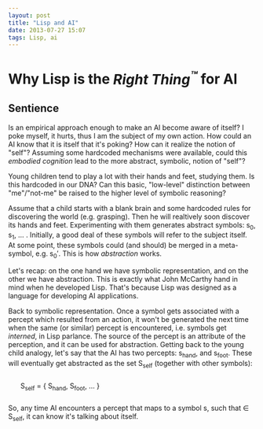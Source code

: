 ```yaml
---
layout: post
title: "Lisp and AI"
date: 2013-07-27 15:07
tags: Lisp, ai
---
```


# Why Lisp is the _Right Thing<sup>™</sup>_ for AI

## Sentience

Is an empirical approach enough to make an AI become aware of itself? I poke myself, it hurts, thus I am the subject of my own action. How could an AI know that it is itself that it's poking? How can it realize the notion of "self"? Assuming some hardcoded mechanisms were available, could this _embodied cognition_ lead to the more abstract, symbolic, notion of "self"? 

Young children tend to play a lot with their hands and feet, studying them. Is this hardcoded in our DNA? Can this basic, "low-level" distinction between "me"/"not-me" be raised to the higher level of symbolic reasoning?

Assume that a child starts with a blank brain and some hardcoded rules for discovering the world (e.g. grasping). Then he will realtively soon discover its hands and feet. Experimenting with them generates abstract symbols: s<sub>0</sub>, s<sub>1</sub>, &hellip; . Initially, a good deal of these symbols will refer to the subject itself. At some point, these symbols could (and should) be merged in a meta-symbol, e.g. s<sub>0</sub>&prime;. This is how _abstraction_ works. 

Let's recap: on the one hand we have symbolic representation, and on the other we have abstraction. This is exactly what John McCarthy hand in mind when he developed Lisp. That's because Lisp was designed as a language for developing AI applications.

Back to symbolic representation. Once a symbol gets associated with a percept which resulted from an action, it won't be generated the next time when the same (or similar) percept is encountered, i.e. symbols get _interned_, in Lisp parlance. The source of the percept is an attribute of the perception, and it can be used for abstraction. Getting back to the young child analogy, let's say that the AI has two percepts: s<sub>hand</sub>, and s<sub>foot</sub>. These will eventually get abstracted as the set S<sub>self</sub> (together with other symbols):

<div style="margin: 25px;">
S<sub>self</sub> = { S<sub>hand</sub>, S<sub>foot</sub>, &hellip; }
</div>

So, any time AI encounters a percept that maps to a symbol s, such that &isin; S<sub>self</sub>, it can know it's talking about itself. 
